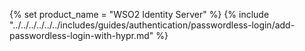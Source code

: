 {% set product_name = "WSO2 Identity Server" %}
{% include "../../../../../../includes/guides/authentication/passwordless-login/add-passwordless-login-with-hypr.md" %}